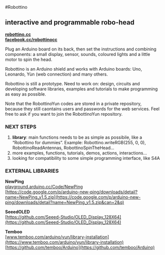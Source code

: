 #Robottino
## interactive and programmable robo-head

**[robottino.cc](http://www.robottino.cc/)**  
**[facebook.cc/robottinocc](https://www.facebook.com/robottinocc)**

Plug an Arduino board on its back, then set the instructions and combining components: a small display, sensor, sounds, coloured lights and a little motor to spin the head.

Robottino is an Arduino shield and works with Arduino boards: Uno, Leonardo, Yùn (web connection) and many others.

Robottino is still a prototype. Need to work on: design, circuits and developing software libraries, examples and tutorials to make programming as easy as possible.

Note that the RobottinoYun codes are stored in a private repository, because they still caontains users and passwords for the web services. Feel free to ask if you want to join the RobottinoYun repository.  



### NEXT STEPS
1) **library**: main functions needs to be as simple as possibile, like a “Robottino for dummies”. Example: Robottino.writeRGB(255, 0, 0), RobottinoReadAntennas, RobottinoSpinTheHead...  
2) more examples, functions, tutorials, demos, actions, interactions...   
3) looking for compatibility to some simple programming interface, like S4A


### EXTERNAL LIBRARIES


**NewPing**  
[playground.arduino.cc/Code/NewPing](http://playground.arduino.cc/Code/NewPing)  
[https://code.google.com/p/arduino-new-ping/downloads/detail?name=NewPing_v1.5.zip](https://code.google.com/p/arduino-new-ping/downloads/detail?name=NewPing_v1.5.zip&can=2&q)

**SeeedOLED**  
[https://github.com/Seeed-Studio/OLED_Display_128X64](https://github.com/Seeed-Studio/OLED_Display_128X64)  

**Temboo**  
[www.temboo.com/arduino/yun/library-installation](https://www.temboo.com/arduino/yun/library-installation)  
[https://github.com/temboo/Arduino](https://github.com/temboo/Arduino)








